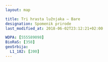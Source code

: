 ```yaml
---
layout: map

title: Tri hrasta lužnjaka – Bare
designation: Spomenik prirode
last_modified_at: 2018-06-02T23:12:21+02:00

WDPA: [555589098]
BioRaS: [358]
geoSrbija:
  L1_182: [200]
---
```

